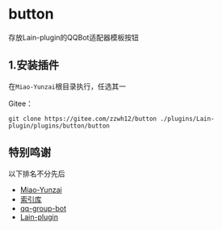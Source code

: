 # button
存放Lain-plugin的QQBot适配器模板按钮

## 1.安装插件

在`Miao-Yunzai`根目录执行，任选其一

Gitee：
```
git clone https://gitee.com/zzwh12/button ./plugins/Lain-plugin/plugins/button/button
```


## 特别鸣谢

以下排名不分先后

- [Miao-Yunzai](https://github.com/yoimiya-kokomi/Miao-Yunzai)
- [索引库](https://github.com/yhArcadia/Yunzai-Bot-plugins-index)
- [qq-group-bot](https://github.com/lc-cn/qq-group-bot)
- [Lain-plugin](https://github.com/Zyy955/Lain-plugin)

